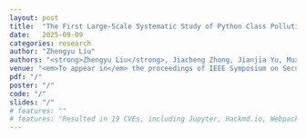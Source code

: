 ```yaml
---
layout: post
title:  "The First Large-Scale Systematic Study of Python Class Pollution Vulnerability"
date:   2025-09-09
categories: research
author: "Zhengyu Liu"
authors: "<strong>Zhengyu Liu</strong>, Jiacheng Zhong, Jianjia Yu, Muxi Lyu, Zifeng Kang, and Yinzhi Cao"
venue: "<em>To appear in</em> the proceedings of IEEE Symposium on Security and Privacy (S&P Oakland), 2026"
pdf: "/"
poster: "/"
code: "/"
slides: "/"
# features: ""
# features: "Resulted in 19 CVEs, including Jupyter, Hackmd.io, Webpack, MathJax, Prism, and etc. with Google Client API Library (acknowledged by Google)."
---
```

